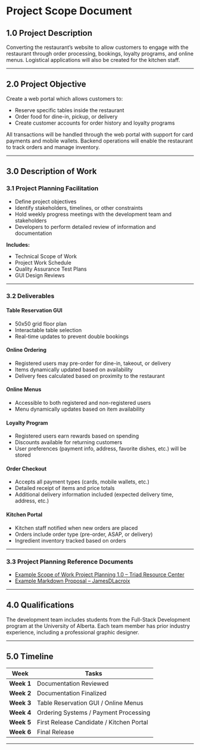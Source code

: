 # Project Scope Document

## 1.0 Project Description
Converting the restaurant’s website to allow customers to engage with the restaurant through order processing, bookings, loyalty programs, and online menus. Logistical applications will also be created for the kitchen staff.

---

## 2.0 Project Objective
Create a web portal which allows customers to:
- Reserve specific tables inside the restaurant
- Order food for dine-in, pickup, or delivery
- Create customer accounts for order history and loyalty programs

All transactions will be handled through the web portal with support for card payments and mobile wallets. Backend operations will enable the restaurant to track orders and manage inventory.

---

## 3.0 Description of Work

### 3.1 Project Planning Facilitation
- Define project objectives  
- Identify stakeholders, timelines, or other constraints  
- Hold weekly progress meetings with the development team and stakeholders  
- Developers to perform detailed review of information and documentation  

**Includes:**
- Technical Scope of Work  
- Project Work Schedule  
- Quality Assurance Test Plans  
- GUI Design Reviews  

---

### 3.2 Deliverables

#### **Table Reservation GUI**
- 50x50 grid floor plan  
- Interactable table selection  
- Real-time updates to prevent double bookings  

#### **Online Ordering**
- Registered users may pre-order for dine-in, takeout, or delivery  
- Items dynamically updated based on availability  
- Delivery fees calculated based on proximity to the restaurant  

#### **Online Menus**
- Accessible to both registered and non-registered users  
- Menu dynamically updates based on item availability  

#### **Loyalty Program**
- Registered users earn rewards based on spending  
- Discounts available for returning customers  
- User preferences (payment info, address, favorite dishes, etc.) will be stored  

#### **Order Checkout**
- Accepts all payment types (cards, mobile wallets, etc.)  
- Detailed receipt of items and price totals  
- Additional delivery information included (expected delivery time, address, etc.)  

#### **Kitchen Portal**
- Kitchen staff notified when new orders are placed  
- Orders include order type (pre-order, ASAP, or delivery)  
- Ingredient inventory tracked based on orders  

---

### 3.3 Project Planning Reference Documents
- [Example Scope of Work Project Planning 1.0 – Triad Resource Center](https://triadcentral.clu-in.org/tools/contracting/documents/sample_systematic_planning_advisor_sow.pdf)
- [Example Markdown Proposal – JamesDLacroix](https://gist.github.com/jamesdlacroix/5a99eec3d11a5c745504)

---

## 4.0 Qualifications
The development team includes students from the Full-Stack Development program at the University of Alberta. Each team member has prior industry experience, including a professional graphic designer.

---

## 5.0 Timeline

| Week | Tasks |
|------|-------|
| **Week 1** | Documentation Reviewed |
| **Week 2** | Documentation Finalized |
| **Week 3** | Table Reservation GUI / Online Menus |
| **Week 4** | Ordering Systems / Payment Processing |
| **Week 5** | First Release Candidate / Kitchen Portal |
| **Week 6** | Final Release |

---
